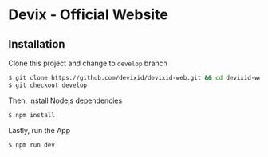 # Devix - Official Website

## Installation

Clone this project and change to `develop` branch

```bash
$ git clone https://github.com/devixid/devixid-web.git && cd devixid-web
$ git checkout develop
```

Then, install Nodejs dependencies

```bash
$ npm install
```

Lastly, run the App

```bash
$ npm run dev
```
